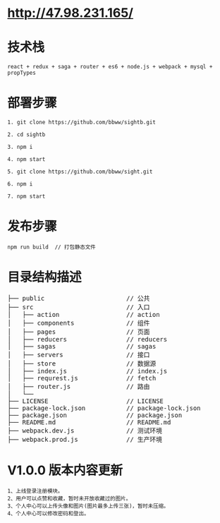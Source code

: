 # http://47.98.231.165/

# 技术栈
    react + redux + saga + router + es6 + node.js + webpack + mysql + propTypes

# 部署步骤
    1. git clone https://github.com/bbww/sightb.git

    2. cd sightb

    3. npm i

    4. npm start

    5. git clone https://github.com/bbww/sight.git

    6. npm i

    7. npm start

# 发布步骤
    npm run build  // 打包静态文件

# 目录结构描述
<pre>
├── public                      // 公共
├── src                         // 入口
│   ├── action                  // action
│   ├── components              // 组件
│   ├── pages                   // 页面
│   ├── reducers                // reducers
│   ├── sagas                   // sagas
│   ├── servers                 // 接口
│   ├── store                   // 数据源
│   ├── index.js                // index.js
│   ├── requrest.js             // fetch
│   ├── router.js               // 路由
│   └── 
├── LICENSE                     // LICENSE 
├── package-lock.json           // package-lock.json
├── package.json                // package.json
├── README.md                   // README.md
├── webpack.dev.js              // 测试环境
├── webpack.prod.js             // 生产环境
</pre>
# V1.0.0 版本内容更新
    1、上线登录注册模块。
    2、用户可以点赞和收藏，暂时未开放收藏过的图片。
    3、个人中心可以上传头像和图片(图片最多上传三张)，暂时未压缩。
    4、个人中心可以修改密码和登出。
